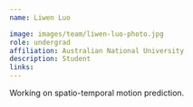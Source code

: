 ```yaml
---
name: Liwen Luo

image: images/team/liwen-luo-photo.jpg
role: undergrad
affiliation: Australian National University
description: Student
links:
---
```


Working on spatio-temporal motion prediction.